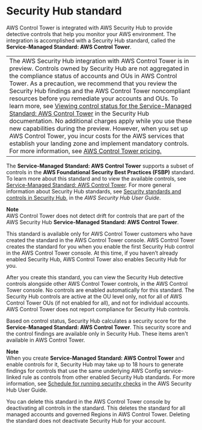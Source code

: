 # Security Hub standard<a name="security-hub-controls"></a>

AWS Control Tower is integrated with AWS Security Hub to provide detective controls that help you monitor your AWS environment\. The integration is accomplished with a Security Hub standard, called the **Service\-Managed Standard: AWS Control Tower**\.


|  | 
| --- |
|  The AWS Security Hub integration with AWS Control Tower is in preview\. Controls owned by Security Hub are not aggregated in the compliance status of accounts and OUs in AWS Control Tower\. As a precaution, we recommend that you review the Security Hub findings and the AWS Control Tower noncompliant resources before you remediate your accounts and OUs\. To learn more, see [Viewing control status for the Service\-Managed Standard: AWS Control Tower](https://docs.aws.amazon.com/securityhub/latest/userguide/service-managed-standard-aws-control-tower.html#aws-control-tower-standard-control-status) in the Security Hub documentation\. No additional charges apply while you use these new capabilities during the preview\. However, when you set up AWS Control Tower, you incur costs for the AWS services that establish your landing zone and implement mandatory controls\. For more information, see [AWS Control Tower pricing\.](http://aws.amazon.com/controltower/pricing/)   | 

The **Service\-Managed Standard: AWS Control Tower** supports a subset of controls in the **AWS Foundational Security Best Practices \(FSBP\)** standard\. To learn more about this standard and to view the available controls, see [Service\-Managed Standard: AWS Control Tower](https://docs.aws.amazon.com/securityhub/latest/userguide/service-managed-standard-aws-control-tower.html#aws-control-tower-standard-controls)\. For more general information about Security Hub standards, see [Security standards and controls in Security Hub](https://docs.aws.amazon.com/securityhub/latest/userguide/securityhub-standards.html), in the *AWS Security Hub User Guide*\.

**Note**  
AWS Control Tower does not detect drift for controls that are part of the AWS Security Hub **Service\-Managed Standard: AWS Control Tower**\.

This standard is available only for AWS Control Tower customers who have created the standard in the AWS Control Tower console\. AWS Control Tower creates the standard for you when you enable the first Security Hub control in the AWS Control Tower console\. At this time, if you haven’t already enabled Security Hub, AWS Control Tower also enables Security Hub for you\.

After you create this standard, you can view the Security Hub detective controls alongside other AWS Control Tower controls, in the AWS Control Tower console\. No controls are enabled automatically for this standard\. The Security Hub controls are active at the OU level only, not for all of AWS Control Tower OUs \(if not enabled for all\), and not for individual accounts\. AWS Control Tower does not report compliance for Security Hub controls\.

Based on control status, Security Hub calculates a security score for the **Service\-Managed Standard: AWS Control Tower**\. This security score and the control findings are available only in Security Hub\. These items aren't available in AWS Control Tower\.

**Note**  
When you create **Service\-Managed Standard: AWS Control Tower** and enable controls for it, Security Hub may take up to 18 hours to generate findings for controls that use the same underlying AWS Config service\-linked rule as controls from other enabled Security Hub standards\. For more information, see [Schedule for running security checks](https://docs.aws.amazon.com/securityhub/latest/userguide/securityhub-standards-schedule.html) in the AWS Security Hub User Guide\.

 You can delete this standard in the AWS Control Tower console by deactivating all controls in the standard\. This deletes the standard for all managed accounts and governed Regions in AWS Control Tower\. Deleting the standard does not deactivate Security Hub for your account\.
